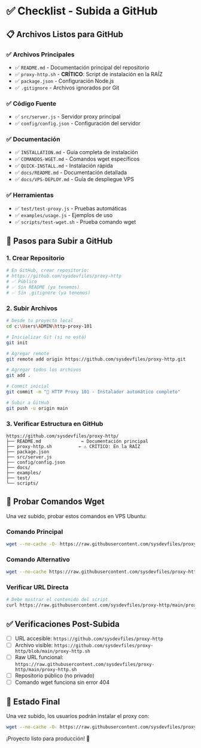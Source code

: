 # ✅ Checklist - Subida a GitHub

## 📋 Archivos Listos para GitHub

### ✅ Archivos Principales
- ✅ `README.md` - Documentación principal del repositorio
- ✅ `proxy-http.sh` - **CRÍTICO**: Script de instalación en la RAÍZ
- ✅ `package.json` - Configuración Node.js
- ✅ `.gitignore` - Archivos ignorados por Git

### ✅ Código Fuente
- ✅ `src/server.js` - Servidor proxy principal
- ✅ `config/config.json` - Configuración del servidor

### ✅ Documentación
- ✅ `INSTALLATION.md` - Guía completa de instalación
- ✅ `COMANDOS-WGET.md` - Comandos wget específicos
- ✅ `QUICK-INSTALL.md` - Instalación rápida
- ✅ `docs/README.md` - Documentación detallada
- ✅ `docs/VPS-DEPLOY.md` - Guía de despliegue VPS

### ✅ Herramientas
- ✅ `test/test-proxy.js` - Pruebas automáticas
- ✅ `examples/usage.js` - Ejemplos de uso
- ✅ `scripts/test-wget.sh` - Prueba comando wget

## 🎯 Pasos para Subir a GitHub

### 1. Crear Repositorio
```bash
# En GitHub, crear repositorio:
# https://github.com/sysdevfiles/proxy-http
# ✅ Público
# ✅ Sin README (ya tenemos)
# ✅ Sin .gitignore (ya tenemos)
```

### 2. Subir Archivos
```bash
# Desde tu proyecto local
cd c:\Users\ADMIN\http-proxy-101

# Inicializar Git (si no está)
git init

# Agregar remote
git remote add origin https://github.com/sysdevfiles/proxy-http.git

# Agregar todos los archivos
git add .

# Commit inicial
git commit -m "🚀 HTTP Proxy 101 - Instalador automático completo"

# Subir a GitHub
git push -u origin main
```

### 3. Verificar Estructura en GitHub
```
https://github.com/sysdevfiles/proxy-http/
├── README.md               ← Documentación principal
├── proxy-http.sh          ← ⚠️ CRÍTICO: En la RAÍZ
├── package.json
├── src/server.js
├── config/config.json
├── docs/
├── examples/
├── test/
└── scripts/
```

## 🧪 Probar Comandos Wget

Una vez subido, probar estos comandos en VPS Ubuntu:

### Comando Principal
```bash
wget --no-cache -O- https://raw.githubusercontent.com/sysdevfiles/proxy-http/main/proxy-http.sh | sudo bash
```

### Comando Alternativo
```bash
wget --no-cache https://raw.githubusercontent.com/sysdevfiles/proxy-http/main/proxy-http.sh -O proxy-http.sh && chmod +x proxy-http.sh && sudo bash proxy-http.sh && rm proxy-http.sh
```

### Verificar URL Directa
```bash
# Debe mostrar el contenido del script
curl https://raw.githubusercontent.com/sysdevfiles/proxy-http/main/proxy-http.sh
```

## ✅ Verificaciones Post-Subida

- [ ] URL accesible: `https://github.com/sysdevfiles/proxy-http`
- [ ] Archivo visible: `https://github.com/sysdevfiles/proxy-http/blob/main/proxy-http.sh`
- [ ] Raw URL funcional: `https://raw.githubusercontent.com/sysdevfiles/proxy-http/main/proxy-http.sh`
- [ ] Repositorio público (no privado)
- [ ] Comando wget funciona sin error 404

## 🎉 Estado Final

Una vez subido, los usuarios podrán instalar el proxy con:

```bash
wget --no-cache -O- https://raw.githubusercontent.com/sysdevfiles/proxy-http/main/proxy-http.sh | sudo bash
```

¡Proyecto listo para producción! 🚀
